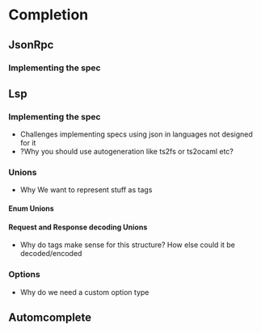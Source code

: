 # Completion

## JsonRpc

### Implementing the spec

## Lsp

### Implementing the spec
- Challenges implementing specs using json in languages not designed for it
- ?Why you should use autogeneration like ts2fs or ts2ocaml etc?

### Unions
- Why We want to represent stuff as tags
#### Enum Unions
#### Request and Response decoding Unions
- Why do tags make sense for this structure? How else could it be decoded/encoded

### Options
- Why do we need a custom option type

## Automcomplete

